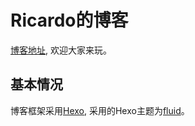 # Ricardo的博客

[博客地址](https://rrricardo.top/blog/), 欢迎大家来玩。

## 基本情况

博客框架采用[Hexo](https://hexo.io), 采用的Hexo主题为[fluid](https://github.com/fluid-dev/hexo-theme-fluid)。